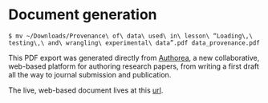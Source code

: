 # Document generation

    $ mv ~/Downloads/Provenance\ of\ data\ used\ in\ lesson\ “Loading\,\ testing\,\ and\ wrangling\ experimental\ data”.pdf data_provenance.pdf

This PDF export was generated directly from [Authorea](https://www.authorea.com),
a new collaborative, web-based platform for authoring research papers, from
writing a first draft all the way to journal submission and publication.

The live, web-based document lives at this
[url](https://www.authorea.com/users/153798/articles/212717-provenance-of-data-used-in-lesson-loading-testing-and-wrangling-experimental-data).
